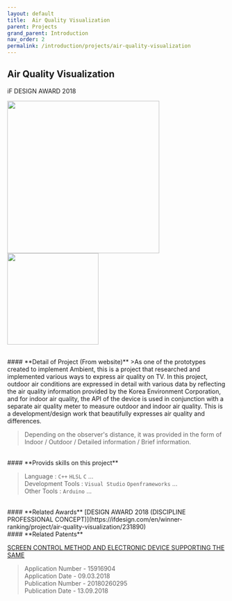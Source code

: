 ```yaml
---
layout: default
title:  Air Quality Visualization
parent: Projects
grand_parent: Introduction
nav_order: 2
permalink: /introduction/projects/air-quality-visualization
---
```


## **Air Quality Visualization**
iF DESIGN AWARD 2018

<img src="../../assets/images/air-quality-visualization-1.png" width="350"> <img src="../../assets/images/air-quality-visualization-2.png" width="210">

<br>
#### **Detail of Project (From website)**
>As one of the prototypes created to implement Ambient, this is a project that researched and implemented various ways to express air quality on TV. In this project, outdoor air conditions are expressed in detail with various data by reflecting the air quality information provided by the Korea Environment Corporation, and for indoor air quality, the API of the device is used in conjunction with a separate air quality meter to measure outdoor and indoor air quality. This is a development/design work that beautifully expresses air quality and differences.

>Depending on the observer's distance, it was provided in the form of Indoor / Outdoor / Detailed information / Brief information.

<br>
#### **Provids skills on this project**

> Language : `C++` `HLSL` `C` …<br>
> Development Tools : `Visual Studio` `Openframeworks` …<br>
> Other Tools : `Arduino` …<br>

<br>
#### **Related Awards**
[DESIGN AWARD 2018 (DISCIPLINE PROFESSIONAL CONCEPT)](https://ifdesign.com/en/winner-ranking/project/air-quality-visualization/231890)

<br>
#### **Related Patents**

[SCREEN CONTROL METHOD AND ELECTRONIC DEVICE SUPPORTING THE SAME](https://patentscope.wipo.int/search/en/detail.jsf?docId=US225649165&_cid=P11-L0T3IL-40588-1)
> Application Number - 15916904<br>
> Application Date - 09.03.2018<br>
> Publication Number - 20180260295<br>
> Publication Date - 13.09.2018<br>
